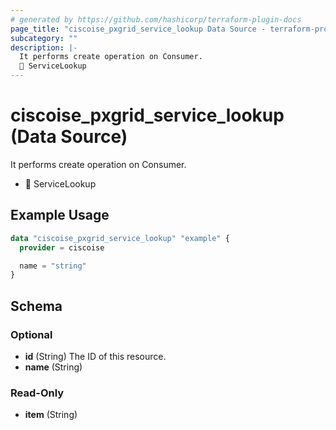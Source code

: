 ```yaml
---
# generated by https://github.com/hashicorp/terraform-plugin-docs
page_title: "ciscoise_pxgrid_service_lookup Data Source - terraform-provider-ciscoise"
subcategory: ""
description: |-
  It performs create operation on Consumer.
  🚧 ServiceLookup
---
```


# ciscoise_pxgrid_service_lookup (Data Source)

It performs create operation on Consumer.

- 🚧 ServiceLookup

## Example Usage

```terraform
data "ciscoise_pxgrid_service_lookup" "example" {
  provider = ciscoise

  name = "string"
}
```

<!-- schema generated by tfplugindocs -->
## Schema

### Optional

- **id** (String) The ID of this resource.
- **name** (String)

### Read-Only

- **item** (String)


